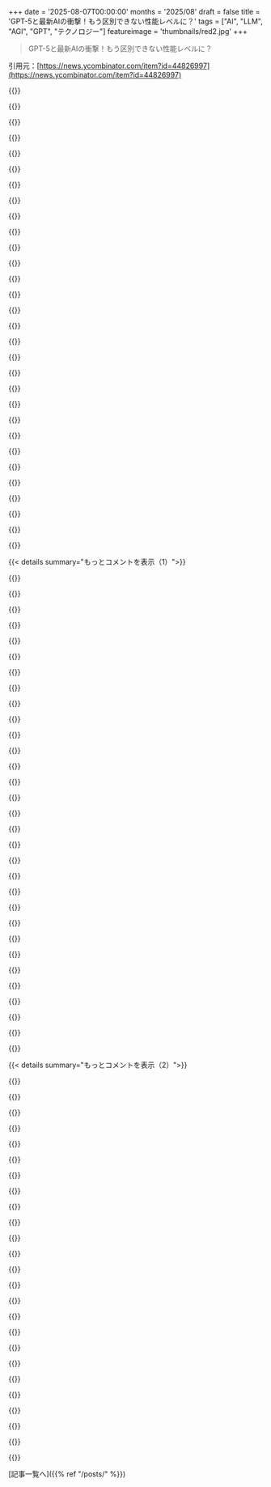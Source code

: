 +++
date = '2025-08-07T00:00:00'
months = '2025/08'
draft = false
title = 'GPT-5と最新AIの衝撃！もう区別できない性能レベルに？'
tags = ["AI", "LLM", "AGI", "GPT", "テクノロジー"]
featureimage = 'thumbnails/red2.jpg'
+++

> GPT-5と最新AIの衝撃！もう区別できない性能レベルに？

引用元：[https://news.ycombinator.com/item?id=44826997](https://news.ycombinator.com/item?id=44826997)




{{<matomeQuote body="AGIを達成した企業が独走するってよく言われるけど、今のところ逆で、AIモデルが進化するほど各社の性能は似てきてるよ。GPT-5、Claude Opus、Grok 4、Gemini 2.5 Pro、どれもかなり優秀だしね。競争は今が一番激しいと感じるから、急激な技術飛躍や勝者総取りみたいな話にはちょっと懐疑的になってきた。AI研究者の意見を聞きたいな。" userName="highfrequency" createdAt="2025/08/07 18:05:12" color="#ff5733">}}




{{<matomeQuote body="テキスト予測の確率的モデルで、高レベル知能のシミュレートは無理かもね。AI研究者の友達も、学習データに対する diminishing returnsでLLMベースのAGIは心配してないらしい。人間は学習データが少なくても汎用性が高いから、LLMとは違うよな。LLMは訓練データにある知識を吐き出すだけだし。でも、AGIじゃなくても世界を変えるAIは作れるはず。検索みたいに、既存のAI＼ML＼SL技術だけで大きな影響を与えられる応用もあるしね。" userName="beeflet" createdAt="2025/08/07 18:17:24" color="#ff33a1">}}




{{<matomeQuote body="ある性能を超えたら、ユーザーがどのAIモデルが優れてるか見分けるのはすごく難しくなるかもな。例えば、ELO 1000のチェスプレイヤーが、マグナス・カールセンと別のグランドマスター、どっちが強いか個人で判断できると思う？AGIやSIの評価が人間の判断頼りだと、AI性能の群化は単なる錯覚って可能性もあるんだよ。" userName="jablongo" createdAt="2025/08/07 21:13:55" color="#ff33a1">}}




{{<matomeQuote body="AGIじゃなくても世界を変えるAIはできるって言うけど、俺、AGIは別にいらないかもって思うんだよね。倫理とか大げさな話は抜きにしても、実用面でも。特定の分野に特化したAIツールが欲しいんだ。仲間とか主人じゃなくて、道具として使いたい。まあ、昔、 Model Tが出る前はみんな「もっと速い馬が欲しい」って言ってたらしいけどね。" userName="JohnBooty" createdAt="2025/08/07 19:36:47" color="">}}




{{<matomeQuote body="問題は、CEOとか投資家がそれを望んでないってこと。彼らは知識労働者をリストラしたいだけなんだから。" userName="alfalfasprout" createdAt="2025/08/07 20:03:24" color="">}}




{{<matomeQuote body="ELO 1000のチェスプレイヤーがマグナス・カールセンとか別のグランドマスターの優劣を判断できるかって話だけど、それは無理。それに、何が間違いかも言えない。でも、今のLLMの欠点は、俺にはかなりはっきり分かるよ。" userName="Wowfunhappy" createdAt="2025/08/07 21:28:46" color="">}}




{{<matomeQuote body="AGIができたら、自己改善で人間の能力をあっという間に超えるはずだ。あらゆる分野でね。でも、俺たちはまだAGIを作る道にすらいないと思う。やってるのは、ある時点の人間の知識を複製してリミックスするソフト作りだよ。固定目標だから diminishing returnsだし、neural networksも diminishing returnsに達する。だから、今の状況と同じで、各社のAI能力は最終的に区別がつかなくなるだろうな。" userName="somenameforme" createdAt="2025/08/08 12:14:59" color="#ff33a1">}}




{{<matomeQuote body="LLMベースAIモデルの本当の革新は、新しい人間とコンピューターのインターフェースを作ったことみたいだね。将来は、開発者が厳密なコードじゃなく、人間が話す言葉でAIに意図を伝えられるようになるだろう。これは革命的だけど、真のAGIじゃない。10年後にはPCやスマホのメイン操作はAIインターフェースへの音声入力になるだろうな。キーボードはパワーユーザー向けになるかもね。" userName="gunnaraasen" createdAt="2025/08/07 18:48:50" color="#ff33a1">}}




{{<matomeQuote body="AIには人間みたいな長期記憶がないってのも事実だよね。コンテキスト長を長期記憶と考えると、人間に比べてとんでもなく短い。何十億、何兆トークンとかになれば匹敵するものができるかもしれないし、誰かが新しい解決策を見つけるかもな。" userName="robotnikman" createdAt="2025/08/07 18:44:11" color="">}}




{{<matomeQuote body="それって未来の話だろ、今じゃないんだよ。" userName="make3" createdAt="2025/08/07 22:29:54" color="">}}




{{<matomeQuote body="未来では、伝統的な通貨の代わりにBitcoinが使われ、デジタルアーティストはNFTを売って、超音速ジェット旅行や自動運転、空飛ぶ車もあったはず。月には都市があり、小惑星には鉱山があって、核融合発電所もあった。俺は大規模言語モデルも超音速ジェット旅行と同じ未来をたどると思うね。その有用性は実現せず、従来のモデルで十分で、一部のスタートアップは技術を押し付けようとしても、消費者は拒否し続けるだろう。" userName="runarberg" createdAt="2025/08/07 23:27:17" color="#45d325">}}




{{<matomeQuote body="俺は以前AIドゥーマーだったから、これはすごく幸運だと思うよ。今もちょっとそうだけど、少なくとも今の技術的パラダイムが短期的なAI黙示録には繋がらないって70%くらい確信してる。幸運なのは、俺たち人間を“コピーする”のが得意なAIを開発できたことで、それが真に型破りなエージェントになることを制限して、“平均的な人間の”アウトプットに落ち着く感じだからね。でも、原則としてドゥーマーの主張は全部有効だと思う。俺たちの生きているうちに破滅する可能性も十分あるから、脅威は真剣に受け止めるべきだ。" userName="GolDDranks" createdAt="2025/08/07 18:41:07" color="#ff5c5c">}}




{{<matomeQuote body="なんでCEOたちは安全だと思ってるんだ？ AIが知識労働者を代替できるなら、会社を経営することだってできるはずだろ。" userName="verzali" createdAt="2025/08/07 20:55:48" color="#ff5733">}}




{{<matomeQuote body="実際、チェスの解説者はいつもこれをやってるよ。彼らは他の人と相談したり、エンジンを使わずに自由に議論したり分析したりする余裕があるんだ。" userName="alfalfasprout" createdAt="2025/08/08 00:15:03" color="">}}




{{<matomeQuote body="＞そして、少なくともしばらくの間、それは指数関数的に増加する速度でそうするとも推定されるだろう。<br>なんでそう決めつけるんだ？多くの人のAIに対する懐疑論の一部は、こういう話にあると思うよ。何も知らないんだ。それだけだ。なんで進歩は線形じゃないんだ？新しいブレークスルーが出れば、新しいものは見つけにくくなる。もしかしたら指数関数的かもしれないし、線形かもしれない。誰も知らないんだ。" userName="thinkingtoilet" createdAt="2025/08/08 12:28:02" color="#45d325">}}




{{<matomeQuote body="人間でもそうなんだよ。IQ150以上の同僚がいたけど、恐ろしいほど賢い洞察の瞬間以外は、スーパーマンなんかじゃなくて、驚くほど普通だった。彼を貶すわけじゃない、良いやつだったけど、彼の良い性質の多くは、彼の賢さと関係ないって言えるね。" userName="torginus" createdAt="2025/08/07 22:15:44" color="">}}




{{<matomeQuote body="いや、AlphaGoはプロの囲碁プレイヤーがプレイ中に間違いだと思った“直感に反する”手をいくつか打ったけど、後から見ると素晴らしい戦略的な手だと判明したんだ。奇妙な手でもその素晴らしさを認識できるかどうかは、ゲームの複雑さに依存するかもしれない。現実世界はどんなボードゲームよりもはるかに複雑だよ。https://en.m.wikipedia.org/wiki/AlphaGo_versus_Lee_Sedol" userName="nopinsight" createdAt="2025/08/08 02:43:12" color="#ff33a1">}}




{{<matomeQuote body="人工汎用知能（AGI）よりも、もっとインパクトがあるAI/ML/SLの応用ってあるのかな？" userName="Mistletoe" createdAt="2025/08/07 18:19:42" color="">}}




{{<matomeQuote body="たとえAIモデルが現状のSOTAで停滞し続けたとしても、それがもたらす途方もない経済的変化にはまだ対処してる途中だよ。超音速旅客機とは違って、あれは可能で実現したけど、広い経済にはほとんど影響がなかったし、全然普及しなかったからね。" userName="eru" createdAt="2025/08/07 23:49:25" color="#45d325">}}




{{<matomeQuote body="AGIがシンギュラリティを起こすのは自己学習能力があるからってのはわかるけど、まだめちゃくちゃ先の話だよ。1970年代のメインフレームと今のLLMくらいの隔たりがあると思うな。俺が生きてるうちにAGIがお目見えすることはないんじゃないかな。" userName="hnlmorg" createdAt="2025/08/07 21:21:07" color="">}}




{{<matomeQuote body="なんでみんなそんなにAIの終末論に傾倒するのか、俺には理解できんね。AIが一体何をして、何ができるようになったら、そこまで悪いって思うわけ？" userName="hattmall" createdAt="2025/08/07 18:44:39" color="">}}




{{<matomeQuote body="もしみんながAIのせいで職を失ったら、AIが作ったものって誰が買うんだ？って話だよな。" userName="therockhead" createdAt="2025/08/07 20:30:49" color="">}}




{{<matomeQuote body="LLMの長期記憶は訓練データにあって、短期記憶はコンテキストウィンドウにあるんだ。" userName="amelius" createdAt="2025/08/07 18:50:00" color="">}}




{{<matomeQuote body="俺もIQ150超えのグループだけど、それだけでどうこうってことはないと思う。確かにサクッとわかることとか、他人が気づかないつながりを見つけることもあるけど、他の人も似たようなことやってるし、大して変わらないよ。むしろ、経験から学ぶことや、人と協力すること、困難な状況でも諦めずにやり抜く力の方が、生来の知能なんかよりよっぽど大事だと俺は思うね。" userName="alluro2" createdAt="2025/08/07 23:15:22" color="#45d325">}}




{{<matomeQuote body="OpenAIが15ヶ月ものリードを無駄にした件を深読みしすぎじゃない？それより、「たった1社だけがAGIの覇者になる」って予測がそもそもの間違いだよ。政府がそんなこと許すわけないじゃん。よっぽどこっそりやるとか、超AIが一瞬で爆誕するとかなら話は別だけどね。" userName="j_timberlake" createdAt="2025/08/07 18:48:42" color="#785bff">}}




{{<matomeQuote body="AlphaGoはすごいけど、あれは人工的で制限されたデータで訓練されたんだ。目的のスコアを明確にできる時や、システムが自分で訓練データを作れる時って、最適化がすごく楽になるんだよね。" userName="neltnerb" createdAt="2025/08/08 04:26:55" color="">}}




{{<matomeQuote body="AI業界は独占じゃなくて、完全にコモディティ化すると思うんだ。性能が十分になったら、それ以上の進歩って費用に見合わなくなるし。いずれオープンなモデルも「十分使える」レベルになって、消費者向けのPCでも動くようになるはず。2035年には、お前のノートPCでGPT-7レベルのAIがタダ同然で動くかも。そしたら、GPT-10とかにわざわざ金払う意味ある？モデル開発がメインの企業は、別の収益源を探さないと厳しいと思うね。" userName="nerdix" createdAt="2025/08/07 19:14:39" color="#ff5c5c">}}




{{<matomeQuote body="キーボードがなくなるって予測する人がいるのがいつも不思議だよ。みんなタイピング好きなんだから。俺もめちゃくちゃ好きだし。電話に話しかけるなんて絶対無理。特に誰かに聞かれるかもしれない状況じゃあね（って、いつもそうだけど）。" userName="originalcopy" createdAt="2025/08/07 18:57:26" color="">}}




{{<matomeQuote body="AIがコモディティ化するって意見があるけど、だとしたらAI企業がなんであんなにぶっ飛んだ評価額ついてるんだ？投資家は俺たちが知らない何かを知ってるってこと？" userName="joelthelion" createdAt="2025/08/07 19:18:10" color="#785bff">}}




{{<matomeQuote body="超金持ちがみんなをAIやロボットに置き換えられるNPCと見てる想像してみてよ。そしたら、AIやロボットを手に入れたら、ほとんどの人を排除して、AIロボットに自分を支えさせればいいってことになるよね。自分は王様で、生かしておいた人は家臣、AIロボットは奴隷軍隊。誰にも物を売る必要なくて、彼らは生かしてもらうために貢物を払うんだ。売るんじゃなくて税金を取って生産物をもらう感じ。CEOみたいなもんだけど、もっと支配的なパワー関係だね。" userName="ModernMech" createdAt="2025/08/07 20:42:25" color="#ff5733">}}




{{< details summary="もっとコメントを表示（1）">}}

{{<matomeQuote body="超音速機の衰退はコストが原因だった。今の技術世代の限界も、費用対効果の曲線で決まるかもね。今見てる技術って、すごい民間投資で大規模に補助されてるみたいだし。この手の話は、いつか投資家がリターンを求める時期が来て、それがデータセンターを動かし続けるかどうかの決め手になるだろうな。そうは言っても、超音速飛行は軍事分野ではまだ現役だけどね…" userName="rusk" createdAt="2025/08/08 00:03:30" color="#785bff">}}




{{<matomeQuote body="GPT-5の知識カットオフは2024年9月30日（リリース10ヶ月前）。これに対してGemini 2.5 Proは2025年1月（リリース3ヶ月前）、Claude Opus 4.1は2025年3月（リリース4ヶ月前）。参照URLは以下の通りだよ。<br>https://platform.openai.com/docs/models/compare<br>https://deepmind.google/models/gemini/pro/<br>https://docs.anthropic.com/en/docs/about-claude/models/overv..." userName="surround" createdAt="2025/08/07 17:53:29" color="#ff5c5c">}}




{{<matomeQuote body="ウェブ検索があれば、知識カットオフって本当にまだ関係あるのかな？それともこれは、モデルの事後学習にどれだけ時間がかかったかっていうコメントなのかな？" userName="levocardia" createdAt="2025/08/07 18:18:37" color="">}}




{{<matomeQuote body="俺の経験だと、ウェブ検索は出力の品質を下げることが多いんだよね。コンテキストが詰まるせいなのか、モデルが良いソースとゴミを見分けられないせいなのかは分からないけどさ。俺はデフォルトでウェブ検索をオフにして、必要な時にツールメニューからオンにするようにしてるよ。" userName="mastercheif" createdAt="2025/08/07 18:27:11" color="#ff5c5c">}}




{{<matomeQuote body="知識カットオフが1900年とかのLLMを訓練したら面白そうだな。" userName="asboans" createdAt="2025/08/08 06:31:12" color="">}}




{{<matomeQuote body="それは、未来を推測したり予測できるかを見るために既にやられてるよ。今は論文へのリンクが見つからないけどさ。" userName="ph4evers" createdAt="2025/08/08 06:45:49" color="">}}




{{<matomeQuote body="これかな？”Mind the Gap: Assessing Temporal Generalization in Neural Language Models” https://arxiv.org/abs/2102.01951" userName="creativeSlumber" createdAt="2025/08/08 06:57:09" color="#ff33a1">}}




{{<matomeQuote body="アイデアは合ってるけど、2019年は1930年なんかとは全然違うよね。" userName="MadameMinty" createdAt="2025/08/08 08:40:37" color="">}}




{{<matomeQuote body="1930年には、意識が発達するのに十分な情報なんて世界にはなかったからね。" userName="fmbb" createdAt="2025/08/08 08:52:17" color="">}}




{{<matomeQuote body="人間の意識が最近発達したって説へのメタな言及だね。文字言語以前の人々は、思考がなかったから言語もなかったっていう説だよ。僕らは高性能言語を知ってるから、これは良い思考実験だ。原始言語が原始的だったのは、ニュアンスが欠けてたから？それとも伝達が不十分だったから？口語は書記に先行し、書かれた言語で共同体の意識が生まれる。GPTsが分かりやすい文章を出すことで、意識の証明について一周回った。みんな『GPTは専門的に伝えるけど、本当に意識あるの？単なる入力の反映？意識って本物？』って疑問に思ってるよ。" userName="ClarityJones" createdAt="2025/08/08 13:06:30" color="#785bff">}}




{{<matomeQuote body="ChatGPTのウェブ検索は試してないけど、Claudeのウェブ検索はすごく良かったよ。それが決め手で、LLMを日常的に使うようになったんだ。彼らが残す引用（ChatGPTもそうだと良いんだけど）は、特定の情報がデタラメじゃないか確認するのに最高だね。" userName="jjice" createdAt="2025/08/07 20:05:28" color="#ff5c5c">}}




{{<matomeQuote body="ウェブ検索は、訓練データに（十分に？）ないフレームワークにとって超重要だよ。o3はよくSwiftフォーラムから情報を引っ張ってきて、僕の分かりにくいSwiftの並行処理の問題を解決してくれるんだ。" userName="manmal" createdAt="2025/08/07 20:13:21" color="#ff5733">}}




{{<matomeQuote body="GPT-5の知識カットオフは2024年9月30日、Gemini 2.5 Proは2025年1月、Claude Opus 4.1は2025年3月だね。これらの日付以降の検索結果の大部分は、どうせAIが生成したものだし、そんなものを訓練に使って何になるの？" userName="dotancohen" createdAt="2025/08/08 06:23:51" color="#ff5733">}}




{{<matomeQuote body="Geminiはほぼ全てのクエリでざっとウェブ検索をするよ。おそらく知識カットオフと現在との間のギャップを埋めるためだろうね。" userName="LeoPanthera" createdAt="2025/08/07 18:26:11" color="">}}




{{<matomeQuote body="僕の経験だと、試したフロンティアモデル（o3, Opus 4, Gemini 2.5 Pro）のどれも、ウェブ検索があってもSwiftの並行処理の問題を解決できなかったよ。Swift 6の言語モードには少なくとも不十分だった。モデルは概念全体や、アクター、アイソレーション、タスクがどう連携するか、ちゃんと理解してるみたいじゃないんだ。" userName="fmos" createdAt="2025/08/07 21:49:18" color="#ff5c5c">}}




{{<matomeQuote body="質問なんだけど、GPTが返すウェブ検索結果って、”読まれて”モデルにバックプロパゲーションされるのかな？" userName="havefunbesafe" createdAt="2025/08/07 19:17:54" color="">}}




{{<matomeQuote body="増え続けるAIコンテンツを避けるから、それ（検索結果を訓練に使うこと）が本当に役立つのかどうか、疑問に思うね。" userName="diegocg" createdAt="2025/08/07 18:28:05" color="">}}




{{<matomeQuote body="これって、OpenAIがGPT-5の事前学習にすごく長い時間をかけたってことかな？" userName="xnx" createdAt="2025/08/08 03:58:13" color="">}}




{{<matomeQuote body="最近、Web検索がLLMの出力品質を下げてるみたいだね。普通のWebを使おうとすると、文脈がゴチャゴチャして出力の邪魔をしてる感じ。" userName="gorkish" createdAt="2025/08/07 19:53:11" color="">}}




{{<matomeQuote body="面白いね。俺はAPIを使ってるけど、Claude、ChatGPT、Geminiには引用が全然ないんだ。Kagi assistantだけが引用くれるから、事実確認にはそっちを使ってるよ。君は何のソフトを使ってるの？ネイティブのClaudeアプリ？どのサブスクリプション？" userName="illiac786" createdAt="2025/08/08 04:14:48" color="#ff5c5c">}}




{{<matomeQuote body="俺も同じ気持ち。Web検索を使うLLMは、皮肉にも思慮深い出力が少ない気がするんだ。LLMを使う理由の一つは、斬新なアイデアを探ることなのにね。Web検索だと、全体的な要求よりも結果に強く引っ張られすぎて、遅い検索エンジンみたいになっちゃう。" userName="bangaladore" createdAt="2025/08/07 18:33:50" color="#785bff">}}




{{<matomeQuote body="実際、引用ってどれくらいチェックしてる？やつらは自信満々に引用するけど、ソースに書かれてることと違うことを言ってる時もあるよね。" userName="nicce" createdAt="2025/08/08 08:27:30" color="#785bff">}}




{{<matomeQuote body="初期の人類が複雑な言語がなかったから意識がなかったって言うのは、青って言葉がなかったから青が見えなかったって言うのと同じだよ。" userName="balder1991" createdAt="2025/08/08 15:53:58" color="">}}




{{<matomeQuote body="LLMは全体の概念とか、色んなもの（アクター、アイソレーション、タスク）がどう連携すべきか、みたいなメンタルモデルを持ってないみたいだね。公平に見て、そんなの誰か持ってるの？¯＼_(ツ)_／¯" userName="elpakal" createdAt="2025/08/08 02:17:34" color="#ff5c5c">}}




{{<matomeQuote body="俺は完全に逆の経験をしてるよ（Claudeの場合だけどね）。最近はほとんどGoogle検索をClaude経由でやってるんだ。自分でやるよりずっと早く、うまく情報を見つけて消化・整理してくれる。Web検索なしだと、LLMにデタラメを言わせてるようなもんだから、結果を信用するのは難しいよ。" userName="throw310822" createdAt="2025/08/07 21:46:42" color="#38d3d3">}}




{{<matomeQuote body="ChatGPTのDuckDbに関する知識が古くて、たくさん困ってるんだ。例えば、DuckDbが外部キーを強制しないって思ってるみたい。" userName="stevage" createdAt="2025/08/07 23:04:42" color="#785bff">}}




{{<matomeQuote body="それはわかる。一つには、やつらが即興で解釈してるからだね。もう一つは、カットオフより10ヶ月新しいデータがあったとしても、その間の情報を持ってないからさ。そりゃ大変だろうね。" userName="troyvit" createdAt="2025/08/07 23:17:55" color="#38d3d3">}}




{{<matomeQuote body="質問によるね。父とAppleの製品別収益の話をしてて、ただの雑談だから調べなかったけど、Postgres RLSの概要は重要だったから、ほとんどの引用元を確認したよ。情報の重要性によってLLMの回答の信頼性確認の必要性が変わるってこと。" userName="jjice" createdAt="2025/08/10 13:16:46" color="#38d3d3">}}




{{<matomeQuote body="これだね。僕は長い散歩と熟考、Bachを聴きながらエスプレッソを飲む時間（かなりマジで）の後に最高の仕事ができるんだ。HNやSlack、ClickUp、仕事のメールを見ると、集中力が吹っ飛んで、すぐに頭がクリアにならない。ウェブやLLMでちょっと調べるだけでも汚染される感じ。" userName="clbrmbr" createdAt="2025/08/08 10:47:48" color="#ff33a1">}}




{{<matomeQuote body="Claudeのウェブとモバイル版でPro（20ドル）を契約してるよ。Kagi Assistant（これも使ってる）とすごく似てるって感じたね。" userName="jjice" createdAt="2025/08/10 13:15:13" color="">}}

{{</details>}}




{{< details summary="もっとコメントを表示（2）">}}

{{<matomeQuote body="https://openai.com/index/gpt-5-system-card/のシステムカードによると、GPT-5は「統一システム」らしいけど…<br>「スマートで高速なモデルがほとんどの質問に答え、より難しい問題にはより深い推論モデル、そして会話タイプや複雑さ、ツールの必要性、明示的な意図（例えば、『これについてよく考えて』とプロンプトで言うなど）に基づいて、どのモデルを使うか迅速に判断するリアルタイムルーターがある」って書いてる。<br>それって全然「統一システム」じゃないじゃん。そう見せかけてるだけだよね。これは単一の巨大モデルを訓練するんじゃなくて、特別なサブモデルを開発して、別のモデルでそれらを隠そうとしてるみたい。エンドツーエンドのトレーニングが高価になりすぎた時にこうするんだよ。" userName="fidotron" createdAt="2025/08/07 17:49:31" color="#ff5c5c">}}




{{<matomeQuote body="たくさんの小さな特化型モデルがこれからの主流だよ。もし彼らがそうしてるなら、それは良いことだね。" userName="lacoolj" createdAt="2025/08/07 17:52:18" color="">}}




{{<matomeQuote body="これは単なる意味論の議論だけど、単一のインターフェースが自動的に異なるコンポーネントと相互作用するなら、それを「統一システム」と呼ぶのは正しいんじゃない？「統一モデル」ではないけど、「統一システム」と呼ぶのは問題ない気がするよ。" userName="hatthew" createdAt="2025/08/07 19:17:18" color="#ff33a1">}}




{{<matomeQuote body="全然違うよ。新しいモデルの組み合わせから、単に「Bitter Lesson」[1]を再発見するだけになるだろうね。<br>[1] https://www.cs.utexas.edu/~eunsol/courses/data/bitter_lesson..." userName="fidotron" createdAt="2025/08/07 18:03:42" color="#785bff">}}




{{<matomeQuote body="AltmanたちはChatGPTの複数モデルインターフェースがユーザーを混乱させてると言ってたから、ユーザーが使い方を理解しなくてもタスクに基づいてルーティングする統一システムに移行したいと考えてるみたい。おそらくこれは彼らが以前から議論していたことだろうね。彼らが統一された推論アーキテクチャやモデルを目指してるかは分からないけど、どうせ目標は不十分だと言われるだろうね。" userName="fnordpiglet" createdAt="2025/08/07 21:44:05" color="#38d3d3">}}




{{<matomeQuote body="「Bitter Lesson」は、解決策を複数のモデルに分割できないとは言ってないよ。それは、人間がタスクに独自の仮定を注入するよりも、スケールされた計算によるデータからの学習の方が優れているって言ってるんだ。「思考には速いシステムと遅いシステムの2種類がある」みたいな広い一般化は、この範疇には必ずしも入らないね。Transformer自体（と位置エンコーディングの選択など）は、シーケンスモデリングに関する帰納的バイアスを含んでる。ルーターは、おそらくかなり汎用的なアーキテクチャで学習されてるんじゃないかな。" userName="bigmadshoe" createdAt="2025/08/07 18:16:16" color="#785bff">}}




{{<matomeQuote body="タスクをサブモデルに分割する方法について、君が仮定を置いているってことだよね。" userName="fidotron" createdAt="2025/08/07 18:19:09" color="#45d325">}}




{{<matomeQuote body="AIモデルに仮定を丸投げして、あとは最適な選択をしてくれるって期待してるだけじゃない？" userName="dmix" createdAt="2025/08/07 19:56:32" color="">}}




{{<matomeQuote body="高すぎるか、利用可能な学習データが枯渇してもう効果がないのかもな。新しいデータはゆっくり生成されるし、AI生成データで大量に汚染されてるから、役立たずになる可能性もあるぞ。" userName="Therenas" createdAt="2025/08/07 18:11:13" color="#ff5733">}}




{{<matomeQuote body="これは単なるルーターじゃない、将来のモデルの先駆けだよ。システムカードにも「近い将来、これらの機能を単一のモデルに統合する予定だ」って書いてあるしね。" userName="mafro" createdAt="2025/08/07 21:09:08" color="#45d325">}}




{{<matomeQuote body="OpenAIって今、GPTのラッパー商売してんの？ オープンモデルはシンプルなモデルを求める人への逃げ道って感じかな。でも、俺の徹底的なテストではKimi K2と大差ないんだよね。" userName="WorldPeas" createdAt="2025/08/07 21:06:53" color="">}}




{{<matomeQuote body="職場の多くの人は、ただ切り替えればいいのに、ずっと4oのままだよな。自分でモデルを設定することもできるけど、この変更でモデル選択に迷う非技術系の同僚にとっては、出力品質が確実に向上するだろうね。" userName="nickthegreek" createdAt="2025/08/07 22:22:22" color="#ff33a1">}}




{{<matomeQuote body="物体認識や顔認識でも似たようなことやったけど、うまくいったけど最善策じゃないんだ。E2Eネットワークのための十分な計算能力（とデータもかな）がない場合に限って使う方法だよ。" userName="gekoxyz" createdAt="2025/08/07 18:04:11" color="#38d3d3">}}




{{<matomeQuote body="その可能性はもっと悪いと思うよ。自己規制じゃなくて、根本的な限界を示唆してるからね。俺は楽観的でいたいけど、OpenAIが本当に全体的なスケーリングで壁にぶつかってるなら、AIバブルは多くの人が予想するより早く弾けるかもな。" userName="fidotron" createdAt="2025/08/07 18:23:31" color="#ff5c5c">}}




{{<matomeQuote body="AI企業のリーダーが出す予測的な発言を、未だに意味のないノイズ以外として捉える奴は、真剣に考えようとしてないだけだよ。" userName="Icathian" createdAt="2025/08/07 21:13:19" color="">}}




{{<matomeQuote body="どうやら彼らは単一の巨大モデルを訓練してるんじゃなくて、特殊なサブモデルを開発して、それを別のモデルで誤魔化そうとしてるみたいだね。それはエンドツーエンドの訓練が高額になりすぎた時に取る手段だよ。「ビター・レッスン」の逆説がまたしても当たったね。同じ予算なら、手作業で作られたシステムの方が汎用システムよりはるかに性能が良いんだ。" userName="noosphr" createdAt="2025/08/07 21:08:27" color="#ff5c5c">}}




{{<matomeQuote body="APIを使えば、使いたいモデルを直接選べるよ。自動的な思考はChatGPTの機能だね。ChatGPTは元々、その意味で「GPTラッパー」だからね。" userName="erjiang" createdAt="2025/08/08 15:05:38" color="">}}




{{<matomeQuote body="そうだね、同じ計算予算なら、手作業で作ったカスタムモデルは常に一般的な統計モデルより優れてるよ。電力網が飽和状態の今、考えられないことをして、もう一度考え直す必要があるかもね。" userName="noosphr" createdAt="2025/08/07 21:10:36" color="#45d325">}}




{{<matomeQuote body="それは、みんなが信じたいから繰り返してる嘘だよ。データセットの品質は時間とともに評価されてるんだ。2022年以降のデータセットがそれ以前のものより悪いという証拠はないよ。逆の効果の弱い証拠はあるけど、原因は不明。ラボでは「モデル崩壊」は簡単に起こせるけど、現実世界ではそうならないんだ。" userName="ACCount36" createdAt="2025/08/07 20:35:44" color="#45d325">}}




{{<matomeQuote body="LLMだけでもう十分に強力かもしれないね。記号的推論やエピソード記憶などを可能にするには、古典的なAIシステムと接続する必要があるだけだよ。" userName="pillefitz" createdAt="2025/08/07 19:41:43" color="">}}




{{<matomeQuote body="ChatGPTのGPT-5は推論、非推論、ルーターモデルのシステムだけど、APIプラットフォームのGPT-5はChatGPTで最高の性能を出す推論モデルだよ。ちなみに、最小推論のGPT-5はChatGPTの非推論モデルとは異なり、開発者向けにチューニングされてる。ChatGPTで使われてる非推論モデルはgpt-5-chat-latestとして利用可能だよ。https://openai.com/index/introducing-gpt-5-for-developers/" userName="andai" createdAt="2025/08/07 18:29:37" color="#785bff">}}




{{<matomeQuote body="もちろん、機械学習はすべて仮定を伴うよ。「ビター・レッスン」は実際には、特定のタスクをどう実行するかに関する人間の知識といった仮定を最小限にすることだね。仮定をしないという意味なら、あなたの解釈には同意しないな。言語を大規模な全結合ネットワークだけでモデル化しようとすると失敗するよ。レッスンの適用は、タスクに関する「専門知識」からの仮定と、問題の最も一般的な構造に合致する仮定を分離することだよ。「思考時間」はどんな思考システムにとっても基本的な特性だね。これを低と高の2つのモードに分けるのは、強すぎる仮定ではないと思う。多くの特化型サブモデルについては、区別が恣意的で特定の問題に関する人間の知識に基づいている点について完全に同意するよ。" userName="bigmadshoe" createdAt="2025/08/07 19:38:00" color="#38d3d3">}}




{{<matomeQuote body="彼らはAIシステムを作ってるのであって、GPTそのものを作ってるわけじゃないよ。" userName="pertymcpert" createdAt="2025/08/07 21:51:04" color="">}}




{{<matomeQuote body="公平に言って、正しい目的関数を最適化してるなら、それがタスクに合ったものを「選んでくれる」ことを期待するってわけじゃないよ。" userName="bigmadshoe" createdAt="2025/08/07 20:25:17" color="">}}

{{</details>}}



[記事一覧へ]({{% ref "/posts/" %}})
